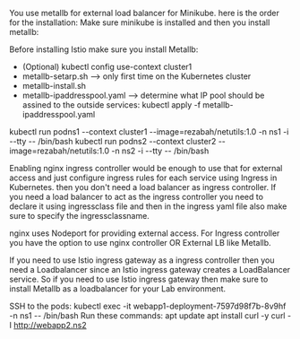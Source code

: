 You use metallb for external load balancer for Minikube. here is the order for the installation:
Make sure minikube is installed and then you install metallb:

Before installing Istio make sure you install Metallb:

- (Optional) kubectl config use-context cluster1
- metallb-setarp.sh --> only first time on the Kubernetes cluster
- metallb-install.sh  
- metallb-ipaddresspool.yaml --> determine what IP pool should be assined to the outside services:
kubectl apply -f metallb-ipaddresspool.yaml

kubectl run podns1 --context cluster1 --image=rezabah/netutils:1.0 -n ns1 -i --tty -- /bin/bash
kubectl run podns2 --context cluster2 --image=rezabah/netutils:1.0 -n ns2 -i --tty -- /bin/bash

Enabling nginx ingress controller would be enough to use that for external access and just configure ingress rules for each service using Ingress in Kubernetes. then you don't need a load balancer as ingress controller. If you need a load balancer to act as the ingress controller you need to declare it using ingressclass file and then in the ingress yaml file also make sure to specify the ingressclassname.

nginx uses Nodeport for providing external access. For Ingress controller you have the option to use nginx controller OR External LB like Metallb.

If you need to use Istio ingress gateway as a ingress controller then you need a Loadbalancer since an Istio ingress gateway creates a LoadBalancer service. So if you need to use Istio ingress gateway then make sure to install Metallb as a loadbalancer for your Lab environment.

SSH to the pods:
kubectl exec -it webapp1-deployment-7597d98f7b-8v9hf -n ns1 -- /bin/bash
Run these commands:
apt update
apt install curl -y
curl -I http://webapp2.ns2


